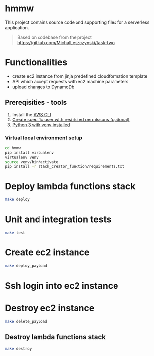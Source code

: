 # hmmw

This project contains source code and supporting files for a serverless application.

> Based on codebase from the project https://github.com/MichalLeszczynski/task-two

# Functionalities

- create ec2 instance from jinja predefined cloudformation template
- API which accept requests with ec2 machine parameters
- upload changes to DynamoDb

## Prereqisities - tools

1. Install the [AWS CLI](https://docs.aws.amazon.com/cli/latest/userguide/cli-chap-install.html) 
2. [Create specific user with restricted permissons (optional)](Permissions-accounts-set-up/README.md) 
3. [Python 3 with venv installed](https://www.python.org/downloads/)

### Virtual local environment setup

```bash
cd hmmw
pip install virtualenv
virtualenv venv
source venv/bin/activate
pip install -r stack_creator_function/requirements.txt
```

# Deploy lambda functions stack

```bash
make deploy
```

# Unit and integration tests

```bash
make test
```

# Create ec2 instance

```bash
make deploy_payload
```

# Ssh login into ec2 instance

# Destroy ec2 instance

```bash
make delete_payload
```

## Destroy lambda functions stack

```bash
make destroy
```